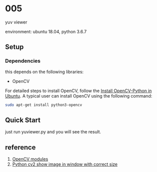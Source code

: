 # 005 

yuv viewer

environment: ubuntu 18.04, python 3.6.7

## Setup
### Dependencies
this depends on the following libraries:
* OpenCV

For detailed steps to install OpenCV, follow the [Install OpenCV-Python
in Ubuntu](https://docs.opencv.org/4.0.0-beta/d2/de6/tutorial_py_setup_in_ubuntu.html). 
A typical user can install OpenCV using the following command:

```bash
sudo apt-get install python3-opencv
```

## Quick Start
just run yuviewer.py and you will see the result.

## reference
1. [OpenCV modules](https://docs.opencv.org/4.1.0/)
2. [Python cv2 show image in window with correct size](https://gist.github.com/kefir-/03cea3e3b17b7a74a7cdcf57a2159a79)
